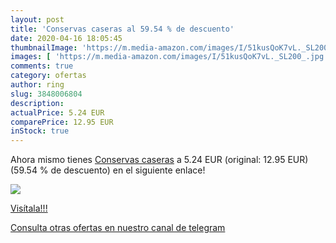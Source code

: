 ```yaml
---
layout: post
title: 'Conservas caseras al 59.54 % de descuento'
date: 2020-04-16 18:05:45
thumbnailImage: 'https://m.media-amazon.com/images/I/51kusQoK7vL._SL200_.jpg'
images: [ 'https://m.media-amazon.com/images/I/51kusQoK7vL._SL200_.jpg' ]
comments: true
category: ofertas
author: ring
slug: 3848006804
description:
actualPrice: 5.24 EUR
comparePrice: 12.95 EUR
inStock: true
---
```


Ahora mismo tienes [Conservas caseras](https://www.amazon.es/dp/3848006804/?tag=redken-21) a 5.24 EUR (original: 12.95 EUR) (59.54 %  de descuento) en el siguiente enlace!

[![](https://m.media-amazon.com/images/I/51kusQoK7vL._SL200_.jpg)](https://www.amazon.es/dp/3848006804/?tag=redken-21)

[Visítala!!!](https://www.amazon.es/dp/3848006804/?tag=redken-21)

[Consulta otras ofertas en nuestro canal de telegram](https://t.me/s/ofertas25)
